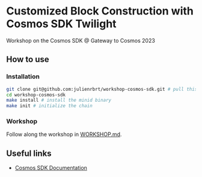 # Customized Block Construction with Cosmos SDK Twilight

Workshop on the Cosmos SDK @ Gateway to Cosmos 2023

## How to use

### Installation

```sh
git clone git@github.com:julienrbrt/workshop-cosmos-sdk.git # pull this repository
cd workshop-cosmos-sdk
make install # install the minid binary
make init # initialize the chain
```

### Workshop

Follow along the workshop in [WORKSHOP.md](./WORKSHOP.md).

## Useful links

* [Cosmos SDK Documentation](https://docs.cosmos.network/v0.47/building-apps/app-mempool)
